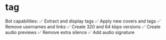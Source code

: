 # tag
Bot capabilities: 
✅ Extract and display tags 
✅ Apply new covers and tags 
✅ Remove usernames and links 
✅ Create 320 and 64 kbps versions 
✅ Create audio previews 
✅ Remove extra silence 
✅ Add audio signature
